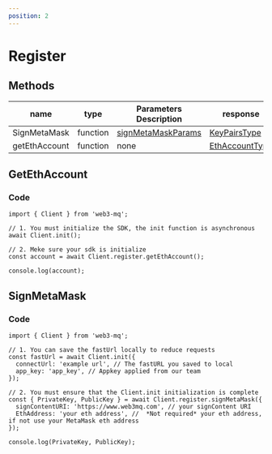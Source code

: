 ```yaml
---
position: 2
---
```


# Register

## Methods

| name          | type     | Parameters Description                                                  | response                                                        |
| ------------- | -------- | ----------------------------------------------------------------------- | --------------------------------------------------------------- |
| SignMetaMask  | function | [signMetaMaskParams](/docs/Web3MQ-SDK/JS-SDK/types/#signmetamaskparams) | [KeyPairsType](/docs/Web3MQ-SDK/JS-SDK/types/#keypairstype)     |
| getEthAccount | function | none                                                                    | [EthAccountType](/docs/Web3MQ-SDK/JS-SDK/types/#ethaccounttype) |

## GetEthAccount

### Code

```tsx
import { Client } from 'web3-mq';

// 1. You must initialize the SDK, the init function is asynchronous
await Client.init();

// 2. Meke sure your sdk is initialize
const account = await Client.register.getEthAccount();

console.log(account);
```

## SignMetaMask

### Code

```tsx
import { Client } from 'web3-mq';

// 1. You can save the fastUrl locally to reduce requests
const fastUrl = await Client.init({
  connectUrl: 'example url', // The fastURL you saved to local
  app_key: 'app_key', // Appkey applied from our team
});

// 2. You must ensure that the Client.init initialization is complete
const { PrivateKey, PublicKey } = await Client.register.signMetaMask({
  signContentURI: 'https://www.web3mq.com', // your signContent URI
  EthAddress: 'your eth address', //  *Not required* your eth address, if not use your MetaMask eth address
});

console.log(PrivateKey, PublicKey);
```
